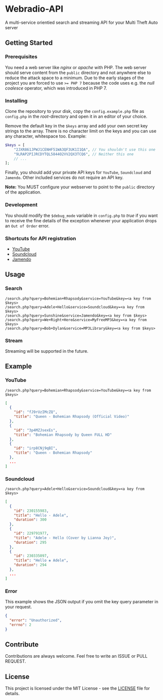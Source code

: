 # Webradio-API
A multi-service orientied search and streaming API for your Multi Theft Auto server

## Getting Started
### Prerequisites
You need a web server like *nginx* or *apache* with PHP. The web server should serve content from the `public` directory and not anywhere else to reduce the attack space to a minimum. Due to the early stages of the project you are forced to use `>= PHP 7` because the code uses e.g. the *null coalesce* operator, which was introduced in PHP 7.

### Installing
Clone the repository to your disk, copy the `config.example.php` file as `config.php` in the *root*-directory and open it in an editor of your choice.

Remove the default key in the `$keys` array and add your own secret key strings to the array. There is no character limit on the keys and  you can use any character, whitespace too. Example:
```php
$keys = [
    "2JXR861JPWJ1CENHF51WA3QF3UK1I1QA", // You shouldn't use this one
    "9LRAP2PIJRCDYTQL5844O2VV2QX3TCQ6", // Neither this one
    // ...
];
```

Finally, you should add your private API keys for `YouTube`, `Soundcloud` and `Jamendo`. Other included services do not require an API key.

**Note:** You MUST configure your webserver to point to the `public` directory of the application.

### Development
You should modify the `$debug_mode` variable in `config.php` to *true* if you want to receive the fine details of the exception whenever your application drops an `Out of Order` error.

### Shortcuts for API registration
* [YouTube](https://developers.google.com/youtube/registering_an_application#Create_API_Keys)
* [Soundcloud](http://soundcloud.com/you/apps)
* [Jamendo](https://devportal.jamendo.com/admin/applications)

## Usage
### Search
`/search.php?query=Bohemian+Rhapsody&service=YouTube&key=<a key from $keys>`  
`/search.php?query=Adele+Hello&service=Soundcloud&key=<a key from $keys>`  
`/search.php?query=Sunshine&service=Jamendo&key=<a key from $keys>`  
`/search.php?query=We+Right+Here&service=MyFreeMP3&key=<a key from $keys>`  
`/search.php?query=Bob+Dylan&service=MP3Library&key=<a key from $keys>`  

### Stream
Streaming will be supported in the future.

## Example
### YouTube
`/search.php?query=Bohemian+Rhapsody&service=YouTube&key=<a key from $keys>`
```JSON
[
  {
    "id": "fJ9rUzIMcZQ",
    "title": "Queen - Bohemian Rhapsody (Official Video)"
  },
  {
    "id": "3p4MZJsexEs",
    "title": "Bohemian Rhapsody by Queen FULL HD"
  },
  {
    "id": "irp8CNj9qBI",
    "title": "Queen - Bohemian Rhapsody"
  },
  ...
]
```

### Soundcloud
`/search.php?query=Adele+Hello&service=Soundcloud&key=<a key from $keys>`
```JSON
[
  {
    "id": 230155983,
    "title": "Hello - Adele",
    "duration": 300
  },
  {
    "id": 229791977,
    "title": "Adele - Hello (Cover by Lianna Joy)",
    "duration": 295
  },
  {
    "id": 230335097,
    "title": "Hello ❀ Adele",
    "duration": 294
  },
  ...
]
```

### Error
This example shows the JSON output if you omit the key query parameter in your request.
```JSON
{
  "error": "Unauthorized",
  "errno": 2
}
```

## Contribute
Contributions are always welcome. Feel free to write an ISSUE or PULL REQUEST.

## License
This project is licensed under the MIT License - see the [LICENSE](LICENSE) file for details.
